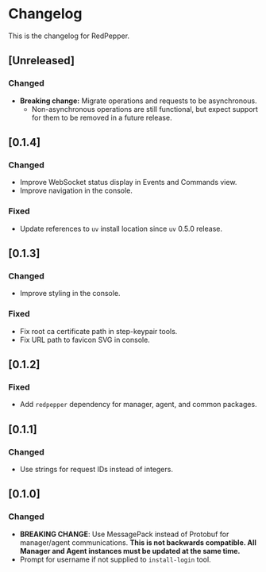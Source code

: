 # Changelog

This is the changelog for RedPepper.

## [Unreleased]

### Changed

- **Breaking change:** Migrate operations and requests to be asynchronous.
  - Non-asynchronous operations are still functional, but expect support for them to
    be removed in a future release.

## [0.1.4]

### Changed

- Improve WebSocket status display in Events and Commands view.
- Improve navigation in the console.

### Fixed

- Update references to `uv` install location since `uv` 0.5.0 release.

## [0.1.3]

### Changed

- Improve styling in the console.

### Fixed

- Fix root ca certificate path in step-keypair tools.
- Fix URL path to favicon SVG in console.

## [0.1.2]

### Fixed

- Add `redpepper` dependency for manager, agent, and common packages.

## [0.1.1]

### Changed

- Use strings for request IDs instead of integers.

## [0.1.0]

### Changed

- **BREAKING CHANGE**: Use MessagePack instead of Protobuf for manager/agent communications.
  **This is not backwards compatible. All Manager and Agent instances must be updated at the same time.**
- Prompt for username if not supplied to `install-login` tool.
